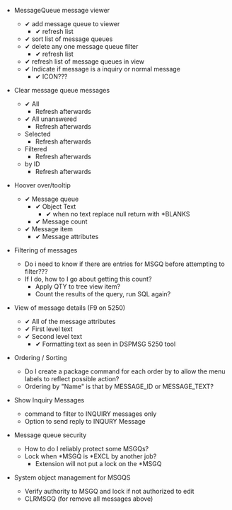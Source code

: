 *  MessageQueue message viewer
    *  ✔ add message queue to viewer 
        *  ✔ refresh list
    *  ✔ sort list of message queues 
    *  ✔ delete any one message queue filter 
        *  ✔ refresh list
    *  ✔ refresh list of message queues in view
    *  ✔ Indicate if message is a inquiry or normal message
        * ✔ ICON???
*  Clear message queue messages
    *  ✔ All 
        *  Refresh afterwards
    *  ✔ All unanswered
        *  Refresh afterwards
    *  Selected
        *  Refresh afterwards
    *  Filtered
        *  Refresh afterwards
    *  by ID
        *  Refresh afterwards
*  Hoover over/tooltip 
    *  ✔ Message queue 
        *  ✔ Object Text 
            *  ✔ when no text replace null return with *BLANKS
        *  ✔ Message count 
    *  ✔ Message item 
        *  ✔ Message attributes 
*  Filtering of messages        
    * Do i need to know if there are entries for MSGQ before attempting to filter???
    *  If I do, how to I go about getting this count?
        *   Apply QTY to tree view item?
        *   Count the results of the query, run SQL again?
*  View of message details (F9 on 5250)
    *  ✔ All of the message attributes
    *  ✔ First level text
    *  ✔ Second level text
        *  ✔ Formatting text as seen in DSPMSG 5250 tool

*  Ordering / Sorting
    *   Do I create a package command for each order by to allow the menu labels to reflect possible action?
    *   Ordering by "Name" is that by MESSAGE_ID or MESSAGE_TEXT?
    
*  Show Inquiry Messages
    *  command to filter to INQUIRY messages only
    *  Option to send reply to INQURY Message

*  Message queue security
    *   How to do I reliably protect some MSGQs?
    *   Lock when *MSGQ is *EXCL by another job?
        *  Extension will not put a lock on the *MSGQ


*  System object management for MSGQS
    *  Verify authority to MSGQ and lock if not authorized to edit
    *  CLRMSGQ (for remove all messages above)
